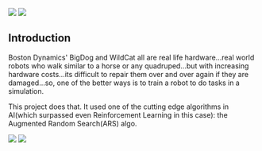
![](https://media.giphy.com/media/k1LXfkDVH0eTC/giphy.gif)
![](https://1.bp.blogspot.com/-gy_yS4bfQTQ/XkzLUDoH-rI/AAAAAAAAR-s/mFoReZw6dhwWv2D0PggNJbZIa2apmVHSwCLcBGAsYHQ/s320/mit_cheetah.gif)

## Introduction

Boston Dynamics' BigDog and WildCat all are real life hardware...real world robots who walk similar to a horse or any quadruped...but with increasing hardware costs...its difficult to repair them over and over again if they are damaged...so, one of the better ways is to train a robot to do tasks in a simulation.

This project does that. It used one of the cutting edge algorithms in AI(which surpassed even Reinforcement Learning in this case): the Augmented Random Search(ARS) algo.

![](https://raw.githubusercontent.com/tristandeleu/pytorch-maml-rl/master/_assets/halfcheetahdir.gif)
![](https://i.imgur.com/GJW5vP2.gif)
